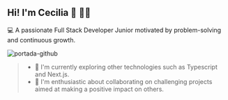 ## **Hi! I'm Cecilia** 👋 :woman_technologist:


:computer: A passionate Full Stack Developer Junior motivated by problem-solving and continuous growth.

![portada-github](https://github.com/Ceciliaugarte/Ceciliaugarte/assets/145774575/5d1c156b-9179-4fbb-9441-ceae9ceba728)

> - 🌱 I'm currently exploring other technologies such as Typescript and Next.js.
> - 💞️ I'm enthusiastic about collaborating on challenging projects aimed at making a positive impact on others.


